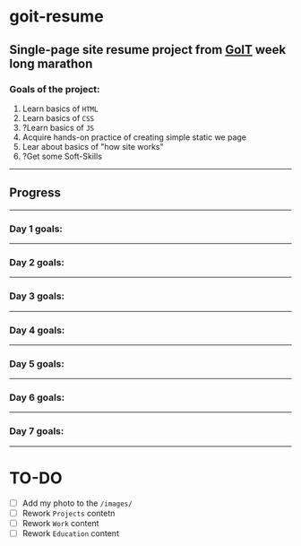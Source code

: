 # goit-resume

## Single-page site resume project from [GoIT](goit.ua) week long marathon

### Goals of the project:
1. Learn basics of `HTML`
2. Learn basics of `CSS`
3. ?Learn basics of `JS`
4. Acquire hands-on practice of creating simple static we page
5. Lear about basics of "how site works"
6. ?Get some Soft-Skills


---
## Progress
---
### Day 1 goals:
---
### Day 2 goals:
---
### Day 3 goals:
---
### Day 4 goals:
---
### Day 5 goals:
---
### Day 6 goals:
---
### Day 7 goals:
---

# TO-DO
-  [ ] Add my photo to the `/images/`
-  [ ] Rework `Projects` contetn
-  [ ] Rework `Work` content
-  [ ] Rework `Education` content
